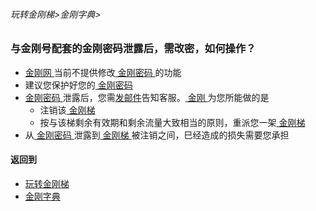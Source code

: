 ###### 玩转金刚梯>金刚字典>


### 与金刚号配套的金刚密码泄露后，需改密，如何操作？

- [ 金刚网 ](https://github.com/a2zitpro/web/blob/master/LadderFree/kkDictionary/KKSiteZh.md)当前不提供修改[ 金刚密码 ](https://github.com/a2zitpro/web/blob/master/LadderFree/kkDictionary/KKIDsPassWord.md)的功能
- 建议您保护好您的[ 金刚密码 ](https://github.com/a2zitpro/web/blob/master/LadderFree/kkDictionary/KKIDsPassWord.md)
- [ 金刚密码 ](https://github.com/a2zitpro/web/blob/master/LadderFree/kkDictionary/KKIDsPassWord.md)泄露后，您需[发邮件](mailto:cs@a2zit.us)告知客服。[ 金刚 ](https://github.com/a2zitpro/web/blob/master/LadderFree/kkDictionary/Atozitpro.md)为您所能做的是
  - 注销该[ 金刚梯 ](https://github.com/a2zitpro/web/blob/master/LadderFree/kkDictionary/KKLadder.md)
  - 按与该梯剩余有效期和剩余流量大致相当的原则，重派您一架[ 金刚梯 ](https://github.com/a2zitpro/web/blob/master/LadderFree/kkDictionary/KKLadder.md)
- 从[ 金刚密码 ](https://github.com/a2zitpro/web/blob/master/LadderFree/kkDictionary/KKIDsPassWord.md)泄露到[ 金刚梯 ](https://github.com/a2zitpro/web/blob/master/LadderFree/kkDictionary/KKLadder.md)被注销之间，巳经造成的损失需要您承担



#### 返回到
- [玩转金刚梯](https://github.com/a2zitpro/web/blob/master/LadderFree/A.md)
- [金刚字典](https://github.com/a2zitpro/web/blob/master/LadderFree/kkDictionary/KKDictionary.md)



